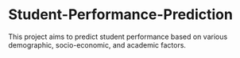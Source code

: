 # Student-Performance-Prediction
This project aims to predict student performance based on various demographic, socio-economic, and academic factors.
